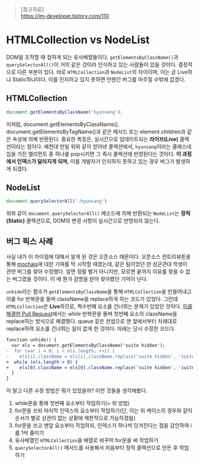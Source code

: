 > [참고자료]  
> https://im-developer.tistory.com/110  

# HTMLCollection vs NodeList
DOM을 조작할 때 접하게 되는 유사배열들이다. `getElementsByClassName()`과 `querySelectorAll()`이 거의 같은 것이라 인식하고 있는 사람들이 있을 것이다. 결정적으로 다른 부분이 있다. 바로 `HTMLCollection`과 `NodeList`의 차이이며, 이는 곧 Live하냐 Static하냐이다. 이를 인지하고 있지 못하면 언젠간 버그를 마주칠 수밖에 없겠다.

## HTMLCollection
```js
document.getElementsByClassName('hyunsang');
```

이처럼, document.getElementsByClassName(), document.getElementsByTagName()과 같은 메서드 또는 element.children과 같은 속성에 의해 반환된다. 중요한 특징은, 실시간으로 업데이트되는 **라이브(Live)** 콜렉션이라는 점이다. 예컨대 만일 위와 같이 얻어낸 콜렉션에서, `hyunsang`이라는 클래스네임을 가진 엘리먼트 중 하나를 pop시키면 그 즉시 콜렉션에 반영된다는 것이다. **이 과정에서 인덱스가 달라지게 되며,** 이를 개발자가 인지하지 못하고 있는 경우 버그가 발생하게 되겠다.

## NodeList
```js
document.querySelectorAll('.hyunsang')
```

위와 같이 `document.querySelectorAll()` 메소드에 의해 반환되는 `NodeList`는 **정적(Static)** 콜렉션으로, DOM의 변경 사항이 실시간으로 반영되지 않는다.

## 버그 픽스 사례
사실 내가 이 차이점에 대해서 알게 된 것은 오픈소스 때문이다. 오픈소스 컨트리뷰톤을 통해 [mochajs](https://github.com/mochajs/mocha)에 대한 기여를 막 시작할 때였는데, 같은 팀이었던 한 성균관대 학생이 관련 버그를 찾아 수정했다. 알면 정말 별거 아니지만, 모르면 끝까지 이유를 찾을 수 없는 버그였을 것이다. 이 때 뭔가 감명을 받아 찾아봤던 기억이 난다.  

`unhide`라는 함수가 `getElementsByClassName`을 통해 `HTMLCollection`을 만들어내고 이를 for 반복문을 돌며 className을 replace하게 하는 코드가 있었다. 그런데 `HTMLCollection`은 **Live**하므로, 짝수번째 요소를 건너뛰는 문제가 있었던 것이다. [이를 해결한 Pull Request](https://github.com/mochajs/mocha/pull/4051)에서는 while 반복문을 돌며 첫번째 요소의 className을 replace하는 방식으로 해결했다. queue 같은 컨셉으로 맨 앞에서부터 차례대로 replace하여 요소를 건너뛰는 일이 없게 한 것이다. 아래는 당시 수정한 코드다.

```diff
function unhide() {
  var els = document.getElementsByClassName('suite hidden');
-  for (var i = 0; i < els.length; ++i) {
-    els[i].className = els[i].className.replace('suite hidden', 'suite');
+  while (els.length > 0) {
+    els[0].className = els[0].className.replace('suite hidden', 'suite');
  }
}
```

이 말고 다른 수정 방법은 뭐가 있었을까? 이런 것들을 생각해봤다.
1. while문을 통해 첫번째 요소부터 작업하기(= 위 방법)
2. for문을 쓰되 마지막 인덱스의 요소부터 작업하기(단, 이는 위 케이스의 경우와 같이 순서가 별로 상관이 없는 상황에 제한적으로 가능하겠음)
3. for문을 쓰고 맨앞 요소부터 작업하되, 인덱스가 하나씩 당겨진다는 점을 감안하여 i를 1씩 줄이기
4. 유사배열인 `HTMLCollection`을 배열로 바꾸어 for문을 써 작업하기
5. `querySelectorAll()` 메서드를 사용해서 처음부터 정적 콜렉션으로 만든 후 작업하기
